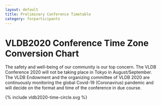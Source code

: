 ```yaml
---
layout: default
title: Preliminary Conference Timetable
category: forparticipants
---
```


# VLDB2020 Conference Time Zone Conversion Chart

The safety and well-being of our community is our top concern. The VLDB Conference 2020 will not be taking place in Tokyo in August/September. The VLDB Endowment and the organizing committee of VLDB 2020 are continuously monitoring the global Covid-19 (Coronavirus) pandemic and will decide on the format and time of the conference in due course.

<div id="programTimeCircle">
{% include vldb2020-time-circle.svg %}
</div>
<!-- img src="assets/media/vldb2020-time-circle.svg" width="100%"-->
